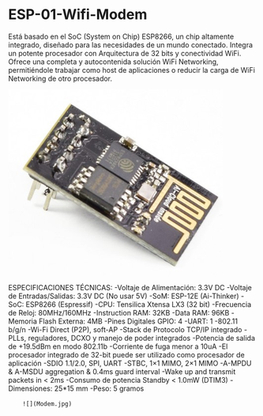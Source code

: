 # ESP-01-Wifi-Modem
Está basado en el SoC (System on Chip) ESP8266, un chip altamente integrado, diseñado para las necesidades de un mundo conectado. Integra un potente procesador con Arquitectura de 32 bits y conectividad WiFi. Ofrece una completa y autocontenida solución WiFi Networking, permitiéndole trabajar como host de aplicaciones o reducir la carga de WiFi Networking de otro procesador.


![](Wifi.jpg)

ESPECIFICACIONES TÉCNICAS: 
        -Voltaje de Alimentación: 3.3V DC
        -Voltaje de Entradas/Salidas: 3.3V DC (No usar 5V)
        -SoM: ESP-12E (Ai-Thinker)
        -SoC: ESP8266 (Espressif)
        -CPU: Tensilica Xtensa LX3 (32 bit)
        -Frecuencia de Reloj: 80MHz/160MHz
        -Instruction RAM: 32KB
        -Data RAM: 96KB
        -Memoria Flash Externa: 4MB
        -Pines Digitales GPIO: 4
        -UART: 1
        -802.11 b/g/n
        -Wi-Fi Direct (P2P), soft-AP
        -Stack de Protocolo TCP/IP integrado
        -PLLs, reguladores, DCXO y manejo de poder integrados
        -Potencia de salida de +19.5dBm en modo 802.11b
        -Corriente de fuga menor a 10uA
        -El procesador integrado de 32-bit puede ser utilizado como procesador de aplicación
        -SDIO 1.1/2.0, SPI, UART
        -STBC, 1×1 MIMO, 2×1 MIMO
        -A-MPDU & A-MSDU aggregation & 0.4ms guard interval
        -Wake up and transmit packets in < 2ms
        -Consumo de potencia Standby < 1.0mW (DTIM3)
        -Dimensiones: 25*15 mm
        -Peso: 5 gramos
        
        ![](Modem.jpg)
